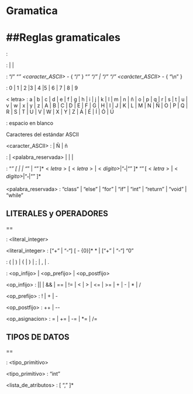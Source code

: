 Gramatica
===

##Reglas gramaticales
==

<ElementosEntrada> : <ElementoEntrada>

<ElementoEntrada> : <whitespace> | <comentario> | <token> 

<comentario> : “/” “*” <caracter_ASCII>* - { “/” } “*” “/” | “/” “/” <carácter_ASCII>* - { “\n” } 

<digito> : 0 | 1 | 2 |3 | 4 |5 | 6 | 7 | 8 | 9 

< letra> : a | b | c | d | e | f | g | h | i | j | k | l | m | n | ñ | o | p | q | r | s | t | u | v | w | x | y | z | A | B | C | D | E | F | G | H | I | J | K | L | M | N | Ñ | O | P | Q | R | S | T | U | V | W | X | Y | Z | Á | É | Í | Ó | Ú 

<whitespace> : espacio en blanco

<ascii>  Caracteres del estándar ASCII

<caracter_ASCII> : <ascii> | Ñ | ñ 

<token> : <identificador> | <palabra_reservada> | <literal> | <delimitador> | <operador> 

<identificador> : “_” [ <letra> | <digito> | “_” | “$” ]* <letra> [ <letra> | <digito> | “_” | “$” ]* “$” [ <letra> | <digito> | “_” | “$” ]* 

<palabra_reservada> : “class” | “else” | “for” | “if” | “int” | “return” | “void” | “while” 


## LITERALES y OPERADORES
==

<literal> : <literal_integer>

<literal_integer> : [“+” | “-“] [<digito> - {0}]* <digito>* | [“+” | “-“] “0” 

<delimitador> : ( | ) | { | } | ; | , | . 

<operador> : <op_infijo> | <op_prefijo> | <op_postfijo> 

<op_infijo> : || | && | == | != | < | > | <= | >= | + | - | * | / 

<op_prefijo> : ! | + | -

<op_postfijo> : ++ | --

<op_asignacion> : = | += | -= | *= | /=


## TIPOS DE DATOS
==

<tipo> : <tipo_primitivo> <identificador>

<tipo_primitivo> : “int”

<lista_de_atributos> : <identificador> [ “,” <identificador> ]* 

